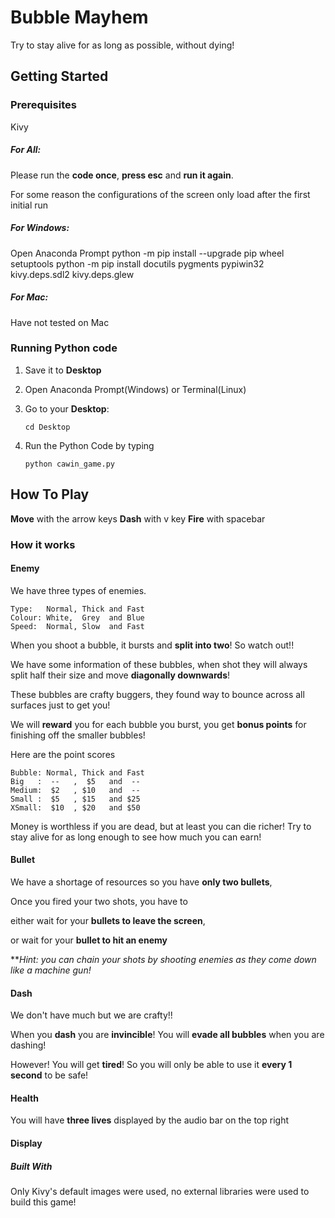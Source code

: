 # Bubble Mayhem

Try to stay alive for as long as possible, without dying!

## Getting Started

### Prerequisites

Kivy

##### For All:

Please run the **code once**, **press esc** and **run it again**.

For some reason the configurations of the screen only load after the first initial run



##### For Windows:

Open Anaconda Prompt
python -m pip install --upgrade pip wheel setuptools
python -m pip install docutils pygments pypiwin32 kivy.deps.sdl2 kivy.deps.glew

##### For Mac:

Have not tested on Mac


### Running Python code
1. Save it to **Desktop**

2. Open Anaconda Prompt(Windows) or Terminal(Linux)

3. Go to your **Desktop**: 

   ```
   cd Desktop
   ```

   

4. Run the Python Code by typing 

   ```
   python cawin_game.py
   ```

## How To Play
**Move** with the arrow keys
**Dash** with v key
**Fire** with spacebar

### How it works 

#### Enemy

We have three types of enemies.

```
Type:   Normal, Thick and Fast 
Colour: White,  Grey  and Blue
Speed:  Normal, Slow  and Fast
```

When you shoot a bubble, it bursts and **split into two**! So watch out!!

We have some information of these bubbles, when shot they will always
split half their size and move **diagonally downwards**! 

These bubbles are crafty buggers, they found way to bounce across all surfaces
just to get you! 

We will **reward** you for each bubble you burst, 
you get **bonus points** for finishing off the smaller bubbles! 

Here are the point scores

```
Bubble: Normal, Thick and Fast 
Big   :  --   ,  $5   and  --
Medium:  $2   , $10   and  --
Small :  $5   , $15   and $25    
XSmall:  $10  , $20   and $50
```

Money is worthless if you are dead, but at least you can die richer! 
Try to stay alive for as long enough to see how much you can earn!  

#### Bullet

We have a shortage of resources so you have **only two bullets**, 

Once you fired your two shots, you have to 

either wait for your **bullets to leave the screen**,

or       wait for your **bullet to hit an enemy**

***Hint: you can chain your shots by shooting enemies as they come down like a machine gun!* 

#### Dash

We don't have much but we are crafty!!

When you **dash** you are **invincible**! You will **evade all bubbles** when you are dashing! 



However! You will get **tired**! So you will only be able to use it **every 1 second** to be safe! 



#### Health

You will have **three lives** displayed by the audio bar on the top right 





#### Display





##### Built With
Only Kivy's default images were used, no external libraries were used to build this game! 
